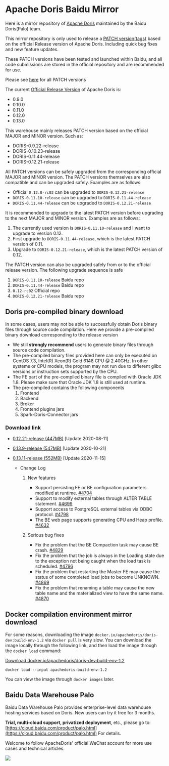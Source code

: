 # Apache Doris Baidu Mirror

Here is a mirror repository of [Apache Doris](https://github.com/apache/incubator-doris) maintained by the Baidu Doris(Palo) team.

This mirror repository is only used to release a [PATCH version(tags)](https://semver.org/) based on the official Release version of Apache Doris. Including quick bug fixes and new feature updates.

These PATCH versions have been tested and launched within Baidu, and all code submissions are stored in the official repository and are recommended for use.

Please see [here](https://github.com/baidu-doris/incubator-doris/tags) for all PATCH versions

The current [Official Release Version](https://github.com/apache/incubator-doris/tags) of Apache Doris is:

* 0.9.0
* 0.10.0
* 0.11.0
* 0.12.0
* 0.13.0

This warehouse mainly releases PATCH version based on the official MAJOR and MINOR version. Such as:

* DORIS-0.9.22-release
* DORIS-0.10.23-release
* DORIS-0.11.44-release
* DORIS-0.12.21-release

All PATCH versions can be safely upgraded from the corresponding official MAJOR and MINOR version. The PATCH versions themselves are also compatible and can be upgraded safely. Examples are as follows:

* Official `0.12.0-rc02` can be upgraded to `DORIS-0.12.21-release`
* `DORIS-0.11.10-release` can be upgraded to `DORIS-0.11.44-release`
* `DORIS-0.11.44-release` can be upgraded to `DORIS-0.12.21-release`

It is recommended to upgrade to the latest PATCH version before upgrading to the next MAJOR and MINOR version. Examples are as follows:

1. The currently used version is `DORIS-0.11.10-release` and I want to upgrade to version 0.12.
2. First upgrade to `DORIS-0.11.44-release`, which is the latest PATCH version of 0.11.
3. Upgrade to `DORIS-0.12.21-release`, which is the latest PATCH version of 0.12.

The PATCH version can also be upgraded safely from or to the official release version. The following upgrade sequence is safe

1. `DORIS-0.11.10-release` Baidu repo
2. `DORIS-0.11.44-release` Baidu repo
3. `0.12-rc02` Official repo
4. `DORIS-0.12.21-release` Baidu repo

## Doris pre-compiled binary download

In some cases, users may not be able to successfully obtain Doris binary files through source code compilation. Here we provide a pre-compiled binary download corresponding to the release version

* We still **strongly recommend** users to generate binary files through source code compilation.
* The pre-compiled binary files provided here can only be executed on CentOS 7.3, Intel(R) Xeon(R) Gold 6148 CPU @ 2.40GHz. In other systems or CPU models, the program may not run due to different glibc versions or instruction sets supported by the CPU.
* The FE part of the pre-compiled binary file is compiled with Oracle JDK 1.8. Please make sure that Oracle JDK 1.8 is still used at runtime.
* The pre-compiled contains the following components
    1. Frontend
    2. Backend
    3. Broker
    4. Frontend plugins jars
    5. Spark-Doris-Connector jars

### Download link

* [0.12.21-release (447MB)](https://palo-cloud-repo-bd.bd.bcebos.com/baidu-doris-release/DORIS-0.12.21-release.tar.gz) [Update 2020-08-11]
* [0.13.9-release (547MB)](https://palo-cloud-repo-bd.bd.bcebos.com/baidu-doris-release/DORIS-0.13.9-release.tar.gz) [Update 2020-10-21]
* [0.13.11-release (552MB)](https://palo-cloud-repo-bd.bd.bcebos.com/baidu-doris-release/DORIS-0.13.11-release.tar.gz) [Update 2020-11-15]

    * Change Log

        1. New features

            * Support persisting FE or BE configuration parameters modified at runtime. [#4704](https://github.com/apache/incubator-doris/pull/4704)
            * Support to modify external tables through ALTER TABLE statement. [#4699](https://github.com/apache/incubator-doris/pull/4699)
            * Support access to PostgreSQL external tables via ODBC protocol. [#4798](https://github.com/apache/incubator-doris/pull/4798)
            * The BE web page supports generating CPU and Heap profile. [#4632](https://github.com/apache/incubator-doris/pull/4632)

        2. Serious bug fixes

            * Fix the problem that the BE Compaction task may cause BE crash. [#4829](https://github.com/apache/incubator-doris/pull/4829)
            * Fix the problem that the job is always in the Loading state due to the exception not being caught when the load task is scheduled. [#4796](https://github.com/apache/incubator-doris/pull/4796)
            * Fix the problem that restarting the Master FE may cause the status of some completed load jobs to become UNKNOWN. [#4869](https://github.com/apache/incubator-doris/pull/4869)
            * Fix the problem that renaming a table may cause the new table name and the materialized view to have the same name. [#4870](https://github.com/apache/incubator-doris/pull/4870)

## Docker compilation environment mirror download

For some reasons, downloading the image `docker.io/apachedoris/doris-dev:build-env-1.2` via `docker pull` is very slow. You can download the image locally through the following link, and then load the image through the `docker load` command:

[Download docker.io/apachedoris/doris-dev:build-env-1.2](https://palo-cloud-repo-bd.bd.bcebos.com/baidu-doris-release/apachedoris-build-env-1.2 )

`docker load --input apachedoris-build-env-1.2`

You can view the image through `docker images` later.

## Baidu Data Warehouse Palo

Baidu Data Warehouse Palo provides enterprise-level data warehouse hosting services based on Doris. New users can try it free for 3 months.

**Trial, multi-cloud support, privatized deployment**, etc., please go to: [https://cloud.baidu.com/product/palo.html](https://cloud.baidu.com/product/palo.html) For details.

Welcome to follow ApacheDoris' official WeChat account for more use cases and technical articles.

![](https://github.com/baidu-doris/incubator-doris/blob/master/docs/resources/doris-wechat.jpg)
